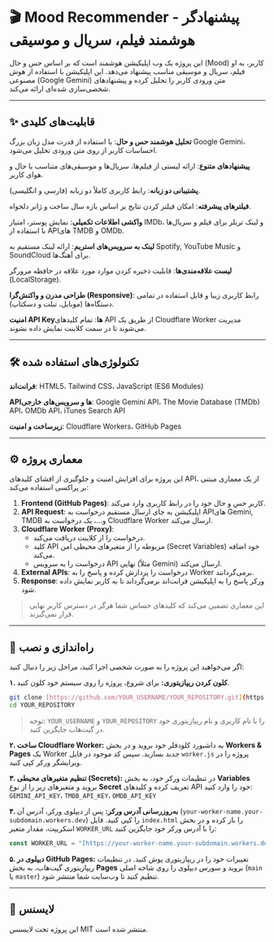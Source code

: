 # 🎬 Mood Recommender - پیشنهادگر هوشمند فیلم، سریال و موسیقی

این پروژه یک وب اپلیکیشن هوشمند است که بر اساس حس و حال (Mood) کاربر، به او فیلم، سریال و موسیقی مناسب پیشنهاد می‌دهد. این اپلیکیشن با استفاده از هوش مصنوعی (Google Gemini) متن ورودی کاربر را تحلیل کرده و پیشنهادهای شخصی‌سازی شده‌ای ارائه می‌کند.

---

## ✨ قابلیت‌های کلیدی

**تحلیل هوشمند حس و حال**: با استفاده از قدرت مدل زبان بزرگ Google Gemini، احساسات کاربر از روی متن ورودی تحلیل می‌شود.

**پیشنهادهای متنوع**: ارائه لیستی از فیلم‌ها، سریال‌ها و موسیقی‌های متناسب با حال و هوای کاربر.

**پشتیبانی دو زبانه**: رابط کاربری کاملاً دو زبانه (فارسی و انگلیسی).

**فیلترهای پیشرفته**: امکان فیلتر کردن نتایج بر اساس بازه سال ساخت و ژانر دلخواه.

**واکشی اطلاعات تکمیلی**: نمایش پوستر، امتیاز IMDb، و لینک تریلر برای فیلم و سریال‌ها با استفاده از APIهای TMDB و OMDb.

**لینک به سرویس‌های استریم**: ارائه لینک مستقیم به Spotify, YouTube Music و SoundCloud برای آهنگ‌ها.

**لیست علاقه‌مندی‌ها**: قابلیت ذخیره کردن موارد مورد علاقه در حافظه مرورگر (LocalStorage).

**طراحی مدرن و واکنش‌گرا (Responsive)**: رابط کاربری زیبا و قابل استفاده در تمامی دستگاه‌ها (موبایل، تبلت و دسکتاپ).

**امنیت API Keyها**: تمام کلیدهای API از طریق یک Cloudflare Worker مدیریت می‌شوند تا در سمت کلاینت نمایش داده نشوند.

---

## 🛠️ تکنولوژی‌های استفاده شده

**فرانت‌اند**:
HTML5، Tailwind CSS، JavaScript (ES6 Modules)

**APIها و سرویس‌های خارجی**:
Google Gemini API، The Movie Database (TMDb) API، OMDb API، iTunes Search API

**زیرساخت و امنیت**:
Cloudflare Workers، GitHub Pages

---

## ⚙️ معماری پروژه

این پروژه برای افزایش امنیت و جلوگیری از افشای کلیدهای API، از یک معماری مبتنی بر پراکسی استفاده می‌کند:

1.  **Frontend (GitHub Pages)**: کاربر حس و حال خود را در رابط کاربری وارد می‌کند.
2.  **API Request**: اپلیکیشن به جای ارسال مستقیم درخواست به APIهای Gemini, TMDB و...، یک درخواست به Cloudflare Worker ارسال می‌کند.
3.  **Cloudflare Worker (Proxy)**:
    - درخواست را از کلاینت دریافت می‌کند.
    - کلید API مربوطه را از متغیرهای محیطی امن (Secret Variables) خود اضافه می‌کند.
    - درخواست را به سرویس API نهایی (مثلاً Gemini) ارسال می‌کند.
4.  **External APIs**: درخواست را پردازش کرده و پاسخ را به Worker برمی‌گردانند.
5.  **Response**: ورکر پاسخ را به اپلیکیشن فرانت‌اند برمی‌گرداند تا به کاربر نمایش داده شود.

> این معماری تضمین می‌کند که کلیدهای حساس شما هرگز در دسترس کاربر نهایی قرار نمی‌گیرند.

---

## 🚀 راه‌اندازی و نصب

اگر می‌خواهید این پروژه را به صورت شخصی اجرا کنید، مراحل زیر را دنبال کنید:

**۱. کلون کردن ریپازیتوری:**
برای شروع، پروژه را روی سیستم خود کلون کنید.
```bash
git clone [https://github.com/YOUR_USERNAME/YOUR_REPOSITORY.git](https://github.com/YOUR_USERNAME/YOUR_REPOSITORY.git)
cd YOUR_REPOSITORY
```
> توجه: `YOUR_USERNAME` و `YOUR_REPOSITORY` را با نام کاربری و نام ریپازیتوری خود در گیت‌هاب جایگزین کنید.

**۲. ساخت Cloudflare Worker:**
به داشبورد کلودفلر خود بروید و در بخش **Workers & Pages** یک Worker جدید بسازید. سپس کد موجود در فایل `worker.js` پروژه را در ویرایشگر ورکر کپی کنید.

**۳. تنظیم متغیرهای محیطی (Secrets):**
در تنظیمات ورکر خود، به بخش **Variables** بروید و متغیرهای زیر را از نوع **Secret** تعریف کرده و کلیدهای API خود را وارد کنید:
`GEMINI_API_KEY`، `TMDB_API_KEY`، `OMDB_API_KEY`

**۴. به‌روزرسانی آدرس ورکر:**
پس از دیپلوی ورکر، آدرس آن (`your-worker-name.your-subdomain.workers.dev`) را کپی کنید. فایل `index.html` را باز کرده و در بخش اسکریپت، مقدار متغیر `WORKER_URL` را با آدرس ورکر خود جایگزین کنید:
```javascript
const WORKER_URL = "[https://your-worker-name.your-subdomain.workers.dev](https://your-worker-name.your-subdomain.workers.dev)";
```

**۵. دیپلوی در GitHub Pages:**
تغییرات خود را در ریپازیتوری پوش کنید. در تنظیمات ریپازیتوری گیت‌هاب، به بخش **Pages** بروید و سورس دیپلوی را روی شاخه اصلی (`main` یا `master`) تنظیم کنید تا وب‌سایت شما منتشر شود.

---

## 📄 لایسنس

این پروژه تحت لایسنس MIT منتشر شده است.
